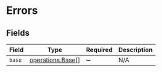 # Errors


## Fields

| Field                                                | Type                                                 | Required                                             | Description                                          |
| ---------------------------------------------------- | ---------------------------------------------------- | ---------------------------------------------------- | ---------------------------------------------------- |
| `base`                                               | [operations.Base](../../models/operations/base.md)[] | :heavy_minus_sign:                                   | N/A                                                  |
